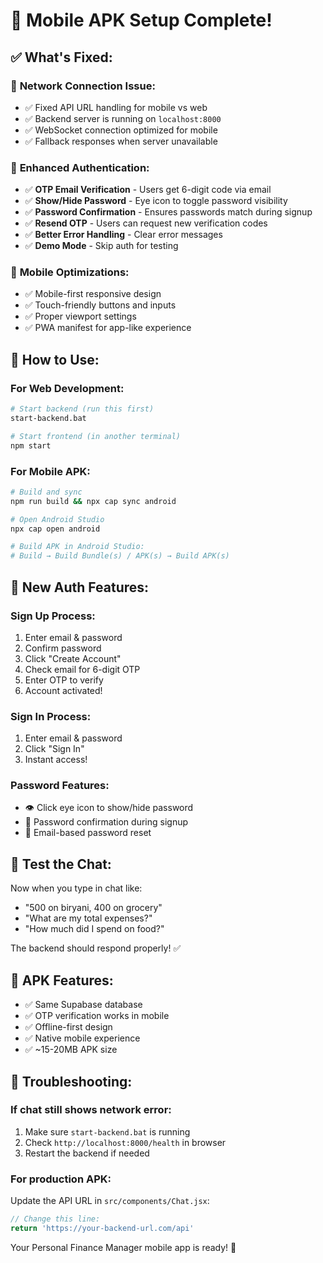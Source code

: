 # 🎉 Mobile APK Setup Complete!

## ✅ **What's Fixed:**

### 🔧 **Network Connection Issue:**
- ✅ Fixed API URL handling for mobile vs web
- ✅ Backend server is running on `localhost:8000`
- ✅ WebSocket connection optimized for mobile
- ✅ Fallback responses when server unavailable

### 🔐 **Enhanced Authentication:**
- ✅ **OTP Email Verification** - Users get 6-digit code via email
- ✅ **Show/Hide Password** - Eye icon to toggle password visibility
- ✅ **Password Confirmation** - Ensures passwords match during signup
- ✅ **Resend OTP** - Users can request new verification codes
- ✅ **Better Error Handling** - Clear error messages
- ✅ **Demo Mode** - Skip auth for testing

### 📱 **Mobile Optimizations:**
- ✅ Mobile-first responsive design
- ✅ Touch-friendly buttons and inputs
- ✅ Proper viewport settings
- ✅ PWA manifest for app-like experience

## 🚀 **How to Use:**

### **For Web Development:**
```bash
# Start backend (run this first)
start-backend.bat

# Start frontend (in another terminal)
npm start
```

### **For Mobile APK:**
```bash
# Build and sync
npm run build && npx cap sync android

# Open Android Studio
npx cap open android

# Build APK in Android Studio:
# Build → Build Bundle(s) / APK(s) → Build APK(s)
```

## 🔐 **New Auth Features:**

### **Sign Up Process:**
1. Enter email & password
2. Confirm password
3. Click "Create Account"
4. Check email for 6-digit OTP
5. Enter OTP to verify
6. Account activated!

### **Sign In Process:**
1. Enter email & password
2. Click "Sign In"
3. Instant access!

### **Password Features:**
- 👁️ Click eye icon to show/hide password
- 🔄 Password confirmation during signup
- 📧 Email-based password reset

## 🎯 **Test the Chat:**

Now when you type in chat like:
- "500 on biryani, 400 on grocery"
- "What are my total expenses?"
- "How much did I spend on food?"

The backend should respond properly! ✅

## 📱 **APK Features:**
- ✅ Same Supabase database
- ✅ OTP verification works in mobile
- ✅ Offline-first design
- ✅ Native mobile experience
- ✅ ~15-20MB APK size

## 🔧 **Troubleshooting:**

### **If chat still shows network error:**
1. Make sure `start-backend.bat` is running
2. Check `http://localhost:8000/health` in browser
3. Restart the backend if needed

### **For production APK:**
Update the API URL in `src/components/Chat.jsx`:
```javascript
// Change this line:
return 'https://your-backend-url.com/api'
```

Your Personal Finance Manager mobile app is ready! 🎉